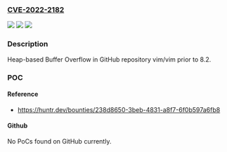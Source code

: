 ### [CVE-2022-2182](https://cve.mitre.org/cgi-bin/cvename.cgi?name=CVE-2022-2182)
![](https://img.shields.io/static/v1?label=Product&message=vim%2Fvim&color=blue)
![](https://img.shields.io/static/v1?label=Version&message=%3C%208.2%20&color=brighgreen)
![](https://img.shields.io/static/v1?label=Vulnerability&message=CWE-122%20Heap-based%20Buffer%20Overflow&color=brighgreen)

### Description

Heap-based Buffer Overflow in GitHub repository vim/vim prior to 8.2.

### POC

#### Reference
- https://huntr.dev/bounties/238d8650-3beb-4831-a8f7-6f0b597a6fb8

#### Github
No PoCs found on GitHub currently.

